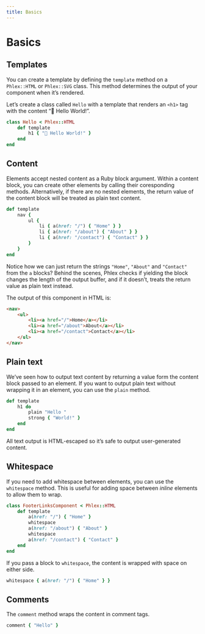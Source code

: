 ```yaml
---
title: Basics
---
```

# Basics

## Templates

You can create a template by defining the `template` method on a `Phlex::HTML` or `Phlex::SVG` class. This method determines the output of your component when it’s rendered.

Let’s create a class called `Hello` with a template that renders an `<h1>` tag with the content “👋 Hello World!”.

```ruby
class Hello < Phlex::HTML
	def template
		h1 { "👋 Hello World!" }
	end
end
```

## Content

Elements accept nested content as a Ruby block argument. Within a content block, you can create other elements by calling their coresponding methods. Alternatively, if there are no nested elements, the return value of the content block will be treated as plain text content.

```ruby
def template
	nav {
		ul {
			li { a(href: "/") { "Home" } }
			li { a(href: "/about") { "About" } }
			li { a(href: "/contact") { "Contact" } }
		}
	}
end
```

Notice how we can just return the strings `"Home"`, `"About"` and `"Contact"` from the `a` blocks? Behind the scenes, Phlex checks if yielding the block changes the length of the output buffer, and if it doesn’t, treats the return value as plain text instead.

The output of this component in HTML is:

```html
<nav>
	<ul>
		<li><a href="/">Home</a></li>
		<li><a href="/about">About</a></li>
		<li><a href="/contact">Contact</a></li>
	</ul>
</nav>
```

## Plain text

We’ve seen how to output text content by returning a value form the content block passed to an element. If you want to output plain text without wrapping it in an element, you can use the `plain` method.

```ruby
def template
	h1 do
		plain "Hello "
		strong { "World!" }
	end
end
```

All text output is HTML-escaped so it’s safe to output user-generated content.

## Whitespace

If you need to add whitespace between elements, you can use the `whitespace` method. This is useful for adding space between _inline_ elements to allow them to wrap.

```ruby
class FooterLinksComponent < Phlex::HTML
	def template
		a(href: "/") { "Home" }
		whitespace
		a(href: "/about") { "About" }
		whitespace
		a(href: "/contact") { "Contact" }
	end
end
```

If you pass a block to `whitespace`, the content is wrapped with space on either side.

```ruby
whitespace { a(href: "/") { "Home" } }
```

## Comments

The `comment` method wraps the content in comment tags.

```ruby
comment { "Hello" }
```
